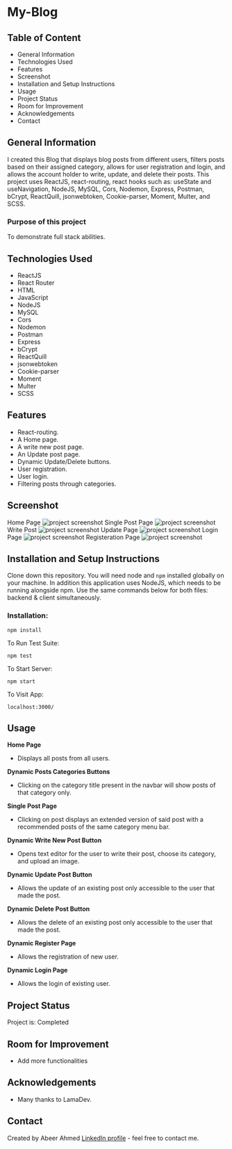 # My-Blog

## Table of Content
* General Information
* Technologies Used
* Features
* Screenshot
* Installation and Setup Instructions
* Usage
* Project Status
* Room for Improvement
* Acknowledgements
* Contact

## General Information
I created this Blog that displays blog posts from different users, filters posts based on their assigned category, allows for user registration and login, and allows the account holder to write, update, and delete their posts. This project uses ReactJS, react-routing, react hooks such as: useState and useNavigation, NodeJS, MySQL, Cors, Nodemon, Express, Postman, bCrypt, ReactQuill, jsonwebtoken, Cookie-parser, Moment, Multer, and SCSS.

### Purpose of this project
To demonstrate full stack abilities.

## Technologies Used
* ReactJS
* React Router
* HTML
* JavaScript
* NodeJS
* MySQL
* Cors
* Nodemon
* Postman
* Express
* bCrypt
* ReactQuill
* jsonwebtoken 
* Cookie-parser
* Moment
* Multer
* SCSS

## Features
* React-routing.
* A Home page.
* A write new post page.
* An Update post page.
* Dynamic Update/Delete buttons.
* User registration.
* User login.
* Filtering posts through categories.

## Screenshot
Home Page 
![project screenshot](home.png)
Single Post Page
![project screenshot](single.png)
Write Post
![project screenshot](write.png)
Update Page
![project screenshot](update.png)
Login Page
![project screenshot](login.png)
Registeration Page
![project screenshot](register.png)

## Installation and Setup Instructions

Clone down this repository. You will need node and `npm` installed globally on your machine. In addition this application uses NodeJS, which needs to be running alongside npm. Use the same commands below for both files: backend & client simultaneously.

### Installation:

`npm install`

To Run Test Suite:

`npm test`

To Start Server:

`npm start`

To Visit App:

`localhost:3000/`

## Usage

**Home Page**

* Displays all posts from all users.

**Dynamic Posts Categories Buttons**

* Clicking on the category title present in the navbar will show posts of that category only.

**Single Post Page**

* Clicking on post displays an extended version of said post with a recommended posts of the same category menu bar.

**Dynamic Write New Post Button**

* Opens text editor for the user to write their post, choose its category, and upload an image.

**Dynamic Update Post Button**

* Allows the update of an existing post only accessible to the user that made the post.

**Dynamic Delete Post Button**

* Allows the delete of an existing post only accessible to the user that made the post.

**Dynamic Register Page**

* Allows the registration of new user.

**Dynamic Login Page**

* Allows the login of existing user.

## Project Status
Project is: Completed

## Room for Improvement
* Add more functionalities

## Acknowledgements
* Many thanks to LamaDev.

## Contact
Created by Abeer Ahmed [LinkedIn profile](https://www.linkedin.com/in/abeerfrontend/) - feel free to contact me.


